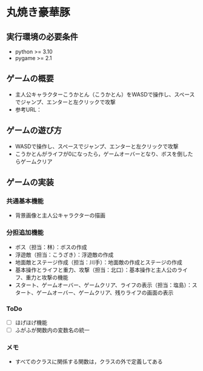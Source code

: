 # 丸焼き豪華豚

## 実行環境の必要条件
* python >= 3.10
* pygame >= 2.1

## ゲームの概要
* 主人公キャラクターこうかとん（こうかとん）をWASDで操作し、スペースでジャンプ、エンターと左クリックで攻撃
* 参考URL：

## ゲームの遊び方
* WASDで操作し、スペースでジャンプ、エンターと左クリックで攻撃
* こうかとんがライフが0になったら，ゲームオーバーとなり、ボスを倒したらゲームクリア

## ゲームの実装
### 共通基本機能
* 背景画像と主人公キャラクターの描画

### 分担追加機能
* ボス（担当：林）：ボスの作成
* 浮遊敵（担当：こうざき）：浮遊敵の作成
* 地面敵とステージ作成（担当：川手）：地面敵の作成とステージの作成
* 基本操作とライフと重力、攻撃（担当：北口）：基本操作と主人公のライフ、重力と攻撃の機能
* スタート、ゲームオーバー、ゲームクリア、ライフの表示（担当：塩島）：スタート、ゲームオーバー、ゲームクリア、残りライフの画面の表示

### ToDo
- [ ] ほげほげ機能
- [ ] ふがふが関数内の変数名の統一

### メモ

* すべてのクラスに関係する関数は，クラスの外で定義してある
